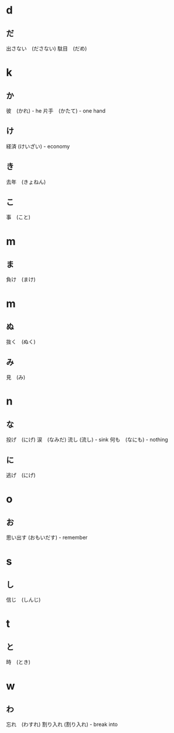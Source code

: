 # d

## だ

出さない　(ださない)
駄目　(だめ)

# k

## か

彼　(かれ) - he
片手　(かたて) - one hand

## け

経済 (けいざい) - economy
## き
去年　(きょねん)
## こ

事　(こと)

# m

## ま

負け　(まけ)

# m

## ぬ

抜く　(ぬく)

## み

見　(み)

# n

## な

投げ　(にげ)
涙　(なみだ)
流し (流し) - sink
何も　(なにも) - nothing

## に

逃げ　(にげ)

# o

## お

思い出す (おもいだす) - remember

# s

## し

信じ　(しんじ)

# t

## と

時　(とき)

# w

## わ

忘れ　(わすれ)
割り入れ (割り入れ) - break into